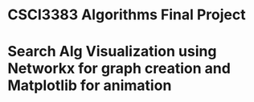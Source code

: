 # CSCI3383 Algorithms Final Project 
# Search Alg Visualization using Networkx for graph creation and Matplotlib for animation
